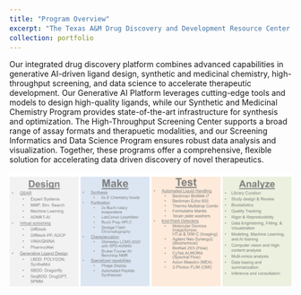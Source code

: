 ```yaml
---
title: "Program Overview"
excerpt: "The Texas A&M Drug Discovery and Development Resource Center (3DRC) offers an integrated platform that accelerates therapeutic development by combining advanced capabilities in generative AI-driven ligand design, synthetic and medicinal chemistry, high-throughput screening, and data science."
collection: portfolio
---
```

Our integrated drug discovery platform combines advanced capabilities in generative AI-driven ligand design, synthetic and medicinal chemistry, high-throughput screening, and data science to accelerate therapeutic development. Our Generative AI Platform leverages cutting-edge tools and models to design high-quality ligands, while our Synthetic and Medicinal Chemistry Program provides state-of-the-art infrastructure for synthesis and optimization. The High-Throughput Screening Center supports a broad range of assay formats and therapuetic modalities, and our Screening Informatics and Data Science Program ensures robust data analysis and visualization. Together, these programs offer a comprehensive, flexible solution for accelerating data driven discovery of novel therapeutics.

![At-a-glance](../images/DMTA.png)


